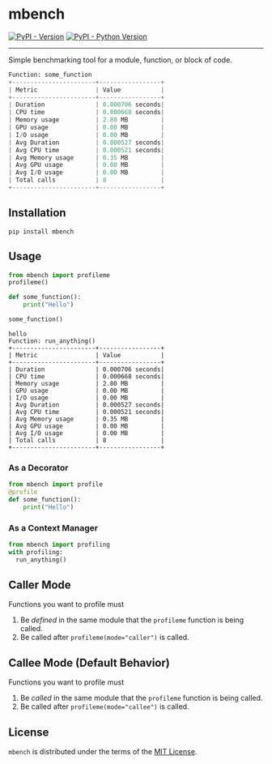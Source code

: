 # mbench

[![PyPI - Version](https://img.shields.io/pypi/v/mbench.svg)](https://pypi.org/project/mbench)
[![PyPI - Python Version](https://img.shields.io/pypi/pyversions/mbench.svg)](https://pypi.org/project/mbench)

-----

Simple benchmarking tool for a module, function, or block of code.

```python
Function: some_function  
+-----------------------+-----------------+  
| Metric                | Value           |  
+-----------------------+-----------------+  
| Duration              | 0.000706 seconds|  
| CPU time              | 0.000668 seconds|  
| Memory usage          | 2.80 MB         |  
| GPU usage             | 0.00 MB         |  
| I/O usage             | 0.00 MB         |  
| Avg Duration          | 0.000527 seconds|  
| Avg CPU time          | 0.000521 seconds|  
| Avg Memory usage      | 0.35 MB         |  
| Avg GPU usage         | 0.00 MB         |  
| Avg I/O usage         | 0.00 MB         |  
| Total calls           | 8               |  
+-----------------------+-----------------+
```
## Installation

```console
pip install mbench
```

## Usage

```python
from mbench import profileme
profileme()

def some_function():
    print("Hello")

some_function()
```
```console
hello
Function: run_anything()  
+-----------------------+-----------------+  
| Metric                | Value           |  
+-----------------------+-----------------+  
| Duration              | 0.000706 seconds|  
| CPU time              | 0.000668 seconds|  
| Memory usage          | 2.80 MB         |  
| GPU usage             | 0.00 MB         |  
| I/O usage             | 0.00 MB         |  
| Avg Duration          | 0.000527 seconds|  
| Avg CPU time          | 0.000521 seconds|  
| Avg Memory usage      | 0.35 MB         |  
| Avg GPU usage         | 0.00 MB         |  
| Avg I/O usage         | 0.00 MB         |  
| Total calls           | 8               |  
+-----------------------+-----------------+
```
### As a Decorator

```python
from mbench import profile
@profile
def some_function():
    print("Hello")
```

### As a Context Manager
```python
from mbench import profiling
with profiling:
  run_anything()
```

## Caller Mode

Functions you want to profile must

1. Be _defined_ in the same module that the `profileme` function is being called.
2. Be called after `profileme(mode="caller")` is called.

## Callee Mode (Default Behavior)

Functions you want to profile must

1. Be _called_ in the same module that the `profileme` function is being called.
2. Be called after `profileme(mode="callee")` is called.


## License

`mbench` is distributed under the terms of the [MIT License](LICENSE).
